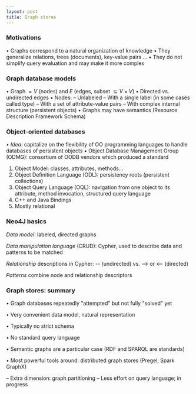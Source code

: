 ```yaml
---
layout: post
title: Graph stores
---
```


### Motivations

• Graphs correspond to a natural organization of knowledge
• They generalize relations, trees (documents), key-value pairs ...
• They do not simplify query evaluation and may make it more complex

### Graph database models
• Graph $= V$ (nodes) and $E$ (edges, subset $\subseteq V \times V$)
• Directed vs. undirected edges
• Nodes:
– Unlabeled
– With a single label (in some cases called type)
– With a set of attribute-value pairs
– With complex internal structure (persistent objects)
• Graphs may have semantics (Resource Description Framework Schema)

### Object-oriented databases

• *Idea*: capitalize on the flexibility of OO programming languages to handle databases of persistent objects
• Object Database Management Group (ODMG): consortium
of OODB vendors which produced a standard

1. Object Model: classes, attributes, methods...
2. Object Definition Language (ODL): persistency roots (persistent collections)
3. Object Query Language (OQL): navigation from one object to its attribute, method invocation, structured query language
4. C++ and Java Bindings
5. Mostly relational

### Neo4J basics

*Data model*: labeled, directed graphs

*Data manipulation language* (CRUD): Cypher, used to describe data
and patterns to be matched

*Relationship* descriptions in Cypher: -- (undirected) vs. --> or <-- (directed)

*Patterns* combine node and relationship descriptors

### Graph stores: summary

• Graph databases repeatedly "attempted" but not fully
"solved" yet

• Very convenient data model, natural representation

• Typically no strict schema

• No standard query language

• Semantic graphs are a particular case (RDF and SPARQL are
standards)

• Most powerful tools around: distributed graph stores (Pregel,
Spark GraphX)

– Extra dimension: graph partitioning
– Less effort on query language; in progress


























